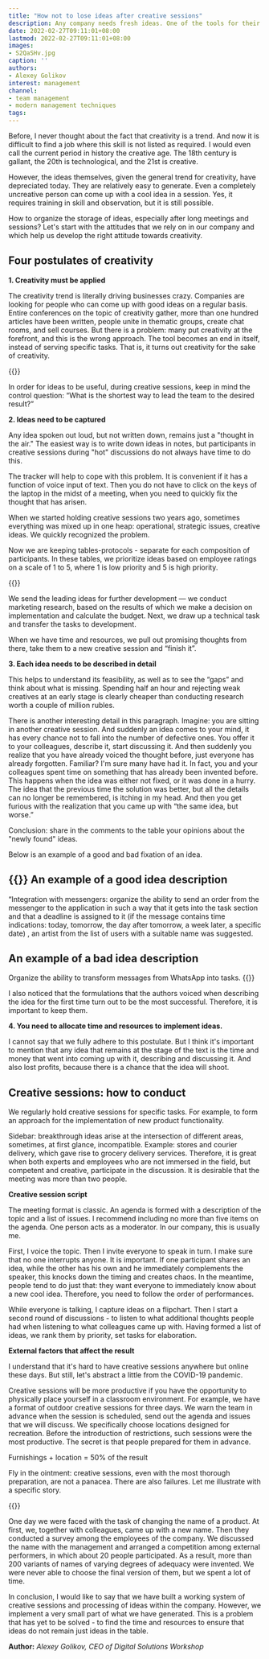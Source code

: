 ```yaml
---
title: "How not to lose ideas after creative sessions"
description: Any company needs fresh ideas. One of the tools for their search is creative sessions. But often ideas after them “turn into a pumpkin” and are quickly forgotten. Alexey Golikov, CEO of the Digital Solutions Workshop, tells how to avoid this
date: 2022-02-27T09:11:01+08:00
lastmod: 2022-02-27T09:11:01+08:00
images:
- S2QaSHv.jpg
caption: ''
authors:
- Alexey Golikov
interest: management
channel: 
- team management
- modern management techniques
tags: 
---
```


Before, I never thought about the fact that creativity is a trend. And now it is difficult to find a job where this skill is not listed as required. I would even call the current period in history the creative age. The 18th century is gallant, the 20th is technological, and the 21st is creative.

However, the ideas themselves, given the general trend for creativity, have depreciated today. They are relatively easy to generate. Even a completely uncreative person can come up with a cool idea in a session. Yes, it requires training in skill and observation, but it is still possible.

How to organize the storage of ideas, especially after long meetings and sessions? Let's start with the attitudes that we rely on in our company and which help us develop the right attitude towards creativity.

Four postulates of creativity
-----------------------------

**1\. Creativity must be applied**

The creativity trend is literally driving businesses crazy. Companies are looking for people who can come up with good ideas on a regular basis. Entire conferences on the topic of creativity gather, more than one hundred articles have been written, people unite in thematic groups, create chat rooms, and sell courses. But there is a problem: many put creativity at the forefront, and this is the wrong approach. The tool becomes an end in itself, instead of serving specific tasks. That is, it turns out creativity for the sake of creativity.

{{<ads>}}

In order for ideas to be useful, during creative sessions, keep in mind the control question: “What is the shortest way to lead the team to the desired result?”

**2\. Ideas need to be captured**

Any idea spoken out loud, but not written down, remains just a "thought in the air." The easiest way is to write down ideas in notes, but participants in creative sessions during "hot" discussions do not always have time to do this.

The tracker will help to cope with this problem. It is convenient if it has a function of voice input of text. Then you do not have to click on the keys of the laptop in the midst of a meeting, when you need to quickly fix the thought that has arisen.

When we started holding creative sessions two years ago, sometimes everything was mixed up in one heap: operational, strategic issues, creative ideas. We quickly recognized the problem.

Now we are keeping tables-protocols - separate for each composition of participants. In these tables, we prioritize ideas based on employee ratings on a scale of 1 to 5, where 1 is low priority and 5 is high priority.

{{<ads>}}

We send the leading ideas for further development — we conduct marketing research, based on the results of which we make a decision on implementation and calculate the budget. Next, we draw up a technical task and transfer the tasks to development.

When we have time and resources, we pull out promising thoughts from there, take them to a new creative session and “finish it”.

**3\. Each idea needs to be described in detail**

This helps to understand its feasibility, as well as to see the “gaps” and think about what is missing. Spending half an hour and rejecting weak creatives at an early stage is clearly cheaper than conducting research worth a couple of million rubles.

There is another interesting detail in this paragraph. Imagine: you are sitting in another creative session. And suddenly an idea comes to your mind, it has every chance not to fall into the number of defective ones. You offer it to your colleagues, describe it, start discussing it. And then suddenly you realize that you have already voiced the thought before, just everyone has already forgotten. Familiar? I'm sure many have had it. In fact, you and your colleagues spent time on something that has already been invented before. This happens when the idea was either not fixed, or it was done in a hurry. The idea that the previous time the solution was better, but all the details can no longer be remembered, is itching in my head. And then you get furious with the realization that you came up with “the same idea, but worse.”

Conclusion: share in the comments to the table your opinions about the "newly found" ideas.  
  
Below is an example of a good and bad fixation of an idea.

{{<info>}}
An example of a good idea description
-------------------------------------

“Integration with messengers: organize the ability to send an order from the messenger to the application in such a way that it gets into the task section and that a deadline is assigned to it (if the message contains time indications: today, tomorrow, the day after tomorrow, a week later, a specific date) , an artist from the list of users with a suitable name was suggested.

An example of a bad idea description
------------------------------------

Organize the ability to transform messages from WhatsApp into tasks.
{{</info>}}

I also noticed that the formulations that the authors voiced when describing the idea for the first time turn out to be the most successful. Therefore, it is important to keep them.

**4\. You need to allocate time and resources to implement ideas.**

I cannot say that we fully adhere to this postulate. But I think it's important to mention that any idea that remains at the stage of the text is the time and money that went into coming up with it, describing and discussing it. And also lost profits, because there is a chance that the idea will shoot.

Creative sessions: how to conduct
---------------------------------

We regularly hold creative sessions for specific tasks. For example, to form an approach for the implementation of new product functionality.

Sidebar: breakthrough ideas arise at the intersection of different areas, sometimes, at first glance, incompatible. Example: stores and courier delivery, which gave rise to grocery delivery services. Therefore, it is great when both experts and employees who are not immersed in the field, but competent and creative, participate in the discussion. It is desirable that the meeting was more than two people.

**Creative session script**

The meeting format is classic. An agenda is formed with a description of the topic and a list of issues. I recommend including no more than five items on the agenda. One person acts as a moderator. In our company, this is usually me.

First, I voice the topic. Then I invite everyone to speak in turn. I make sure that no one interrupts anyone. It is important. If one participant shares an idea, while the other has his own and he immediately complements the speaker, this knocks down the timing and creates chaos. In the meantime, people tend to do just that: they want everyone to immediately know about a new cool idea. Therefore, you need to follow the order of performances.

While everyone is talking, I capture ideas on a flipchart. Then I start a second round of discussions - to listen to what additional thoughts people had when listening to what colleagues came up with. Having formed a list of ideas, we rank them by priority, set tasks for elaboration.

**External factors that affect the result**

I understand that it's hard to have creative sessions anywhere but online these days. But still, let's abstract a little from the COVID-19 pandemic.

Creative sessions will be more productive if you have the opportunity to physically place yourself in a classroom environment. For example, we have a format of outdoor creative sessions for three days. We warn the team in advance when the session is scheduled, send out the agenda and issues that we will discuss. We specifically choose locations designed for recreation. Before the introduction of restrictions, such sessions were the most productive. The secret is that people prepared for them in advance.

Furnishings + location = 50% of the result

Fly in the ointment: creative sessions, even with the most thorough preparation, are not a panacea. There are also failures. Let me illustrate with a specific story.

{{<ads>}}

One day we were faced with the task of changing the name of a product. At first, we, together with colleagues, came up with a new name. Then they conducted a survey among the employees of the company. We discussed the name with the management and arranged a competition among external performers, in which about 20 people participated. As a result, more than 200 variants of names of varying degrees of adequacy were invented. We were never able to choose the final version of them, but we spent a lot of time.

  
In conclusion, I would like to say that we have built a working system of creative sessions and processing of ideas within the company. However, we implement a very small part of what we have generated. This is a problem that has yet to be solved - to find the time and resources to ensure that ideas do not remain just ideas in the table.

**Author:** *Alexey Golikov, CEO of Digital Solutions Workshop*